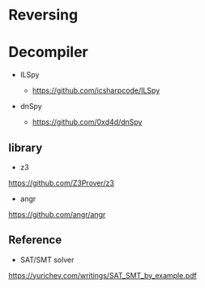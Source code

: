 # Reversing

# Decompiler

- ILSpy
    - https://github.com/icsharpcode/ILSpy

- dnSpy
    - https://github.com/0xd4d/dnSpy


## library

- z3

https://github.com/Z3Prover/z3

- angr

https://github.com/angr/angr


## Reference

- SAT/SMT solver

https://yurichev.com/writings/SAT_SMT_by_example.pdf